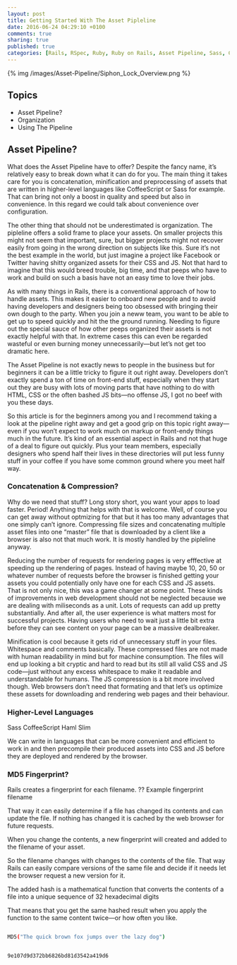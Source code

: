 ```yaml
---
layout: post
title: Getting Started With The Asset Pipleline
date: 2016-06-24 04:29:10 +0100
comments: true
sharing: true
published: true 
categories: [Rails, RSpec, Ruby, Ruby on Rails, Asset Pipeline, Sass, CSS, JS, JavaScript]
---
```


{% img /images/Asset-Pipeline/Siphon_Lock_Overview.png %}

## Topics

+ Asset Pipeline?
+ Organization
+ Using The Pipeline

## Asset Pipeline?

What does the Asset Pipeline have to offer? Despite the fancy name, it’s relatively easy to break down what it can do for you. The main thing it takes care for you is concatenation, minification and preprocessing of assets that are written in higher-level languages like CoffeeScript or Sass for example. That can bring not only a boost in quality and speed but also in convenience. In this regard we could talk about convenience over configuration.

The other thing that should not be underestimated is organization. The pipleline offers a solid frame to place your assets. On smaller projects this might not seem that important, sure, but bigger projects might not recover easily from going in the wrong direction on subjects like this. Sure it’s not the best example in the world, but just imagine a project like Facebook or Twitter having shitty organized assets for their CSS and JS. Not that hard to imagine that this would breed trouble, big time, and that peeps who have to work and build on such a basis have not an easy time to love their jobs.

As with many things in Rails, there is a conventional approach of how to handle assets. This makes it easier to onboard new people and to avoid having developers and designers being too obsessed with bringing their own dough to the party. When you join a neww team, you want to be able to get up to speed quickly and hit the the ground running. Needing to figure out the special sauce of how other peeps organized their assets is not exactly helpful with that. In extreme cases this can even be regarded wasteful or even burning money unnecessarily—but let’s not get too dramatic here.

The Asset Pipeline is not exactly news to people in the business but for beginners it can be a little tricky to figure it out right away. Developers don’t exactly spend a ton of time on front-end stuff, especially when they start out they are busy with lots of moving parts that have nothing to do with HTML, CSS or the often bashed JS bits—no offense JS, I got no beef with you these days.

So this article is for the beginners among you and I recommend taking a look at the pipeline right away and get a good grip on this topic right away—even if you won’t expect to work much on markup or front-endy things much in the future. It’s kind of an essential aspect in Rails and not that huge of a deal to figure out quickly. Plus your team members, especially designers who spend half their lives in these directories will put less funny stuff in your coffee if you have some common ground where you meet half way.

### Concatenation & Compression?

Why do we need that stuff? Long story short, you want your apps to load faster. Period! Anything that helps with that is welcome. Well, of course you can get away without optmizing for that but it has too many advantages that one simply can’t ignore. Compressing file sizes and concatenating multiple asset files into one “master” file that is downloaded by a client like a browser is also not that much work. It is mostly handled by the pipleline anyway.

Reducing the number of requests for rendering pages is very efffective at speeding up the rendering of pages. Instead of having maybe 10, 20, 50 or whatever number of requests before the browser is finished getting your assets you could potentially only have one for each CSS and JS assets. That is not only nice, this was a game changer at some point. These kinds of improvements in web development should not be neglected because we are dealing with miliseconds as a unit. Lots of requests can add up pretty substantially. And after all, the user experience is what matters most for successful projects. Having users who need to wait just a little bit extra before they can see content on your page can be a massive dealbreaker.

Minification is cool because it gets rid of unnecessary stuff in your files. Whitespace and comments basically. These compressed files are not made with human readability in mind but for machine consumption. The files will end up looking a bit cryptic and hard to read but its still all valid CSS and JS code—just without any excess whitespace to make it readable and understandable for humans. The JS compression is a bit more involved though. Web browsers don’t need that formating and that let’s us optimize these assets for downloading and rendering web pages and their behaviour.

### Higher-Level Languages

Sass
CoffeeScript
Haml
Slim

We can write in languages that can be more convenient and efficient to work in and then precompile their produced assets into CSS and JS before they are deployed and rendered by the browser.




### MD5 Fingerprint?

Rails creates a fingerprint for each filename. ?? Example fingerprint filename 

That way it can easily determine if a file has changed its contents and can update the file. If nothing has changed it is cached by the web browser for future requests.

When you change the contents, a new fingerprint will created and added to the filename of your asset.

So the filename changes with changes to the contents of the file. That way Rails can easily compare versions of the same file and decide if it needs let the browser request a new version for it.

The added hash is a mathematical function that converts the contents of a file into a unique sequence of 32 hexadecimal digits

That means that you get the same hashed result when you apply the function to the same content twice—or how often you like.

``` bash

MD5("The quick brown fox jumps over the lazy dog")

```

``` bash

9e107d9d372bb6826bd81d3542a419d6

```


